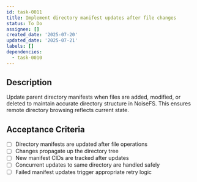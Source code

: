 ```yaml
---
id: task-0011
title: Implement directory manifest updates after file changes
status: To Do
assignee: []
created_date: '2025-07-20'
updated_date: '2025-07-21'
labels: []
dependencies:
  - task-0010
---
```


## Description

Update parent directory manifests when files are added, modified, or deleted to maintain accurate directory structure in NoiseFS. This ensures remote directory browsing reflects current state.

## Acceptance Criteria

- [ ] Directory manifests are updated after file operations
- [ ] Changes propagate up the directory tree
- [ ] New manifest CIDs are tracked after updates
- [ ] Concurrent updates to same directory are handled safely
- [ ] Failed manifest updates trigger appropriate retry logic
